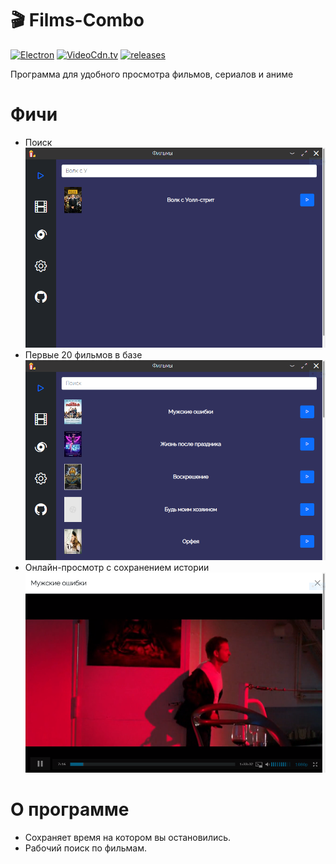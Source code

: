 # 🎬 Films-Combo
[![Electron](https://img.shields.io/badge/Electron-14.0.0-blue)](https://github.com/electron/electron)
[![VideoCdn.tv](https://img.shields.io/badge/VideoCdn.tv-green)](https://videocdn.tv/)
[![releases](https://img.shields.io/badge/Releases-1.0-purple)](https://github.com/fukttt/nnmgui/releases)

Программа для удобного просмотра фильмов, сериалов и аниме
# Фичи 

* Поиск ![screenshot](img/screen3.png)
* Первые 20 фильмов в базе ![screenshot](img/screen1.png)
* Онлайн-просмотр с сохранением истории ![screenshot](img/screen2.png)

# О программе 
* Сохраняет время на котором вы остановились.
* Рабочий поиск по фильмам.




